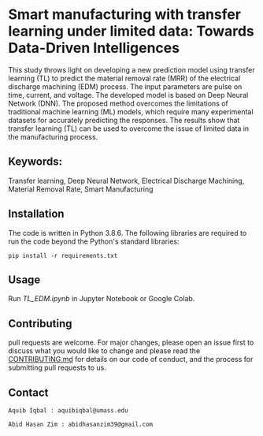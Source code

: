 # **Smart manufacturing with transfer learning under limited data: Towards Data-Driven Intelligences**

This study throws light on developing a new prediction model using
transfer learning (TL) to predict the material removal rate (MRR) of the electrical discharge
machining (EDM) process. The input parameters are pulse on time, current,
and voltage. The developed model is based on Deep Neural Network (DNN). The
proposed method overcomes the limitations of traditional machine learning (ML)
models, which require many experimental datasets for accurately predicting the responses. The results show that transfer learning (TL) can be used to
overcome the issue of limited data in the manufacturing process.

## **Keywords:** 

Transfer learning, Deep Neural Network, Electrical Discharge Machining, Material Removal Rate, Smart Manufacturing

## **Installation**

The code is written in Python 3.8.6. The following libraries are required to run the code beyond the Python's standard libraries:

```
pip install -r requirements.txt
```

## **Usage**

Run *TL_EDM.ipynb* in Jupyter Notebook or Google Colab.

## **Contributing**

pull requests are welcome. For major changes, please open an issue first to discuss what you would like to change and please read the [CONTRIBUTING.md](CONTRIBUTING.md) for details on our code of conduct, and the process for submitting pull requests to us.

## **Contact**
```
Aquib Iqbal : aquibiqbal@umass.edu

Abid Hasan Zim : abidhasanzim39@gmail.com
```
